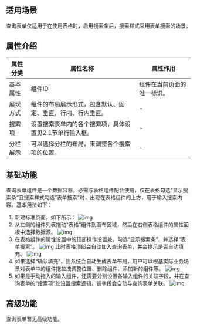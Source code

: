 
## 适用场景

查询表单仅适用于在使用表格时，启用搜索条后，搜索样式采用表单搜索的场景。

## 属性介绍

| 属性分类 | 属性名称                                                   | 属性作用                   |
| -------- | ---------------------------------------------------------- | -------------------------- |
| 基本属性 | 组件ID                                                     | 组件在当前页面的唯一标识。 |
| 展现方式 | 组件的布局展示形式，包含默认、固定、垂直、行内、行内垂直。 |        -                    |
| 搜索项   | 设置搜索表单内的各个搜索项，具体设置见2.1节单行输入框。    |        -                    |
| 分栏展示 | 可以选择分栏的布局，来调整各个搜索项的位置。               |          -                  |



## 基础功能

查询表单组件是一个数据容器，必需与表格组件配合使用，仅在表格勾选“显示搜索条”且搜索样式勾选“表单搜索”时，出现在表格组件的上方，用于输入搜索内容。基本用法如下：

1. 新建标准页面，如下所示：
![img](https://main.qcloudimg.com/raw/81bfd85a6454998518a5fb083a1643d6.png)
2. 从左侧的组件列表拖动“表格”组件到画布区域，然后在右侧表格组件的属性面板中选择数据源。
![img](https://main.qcloudimg.com/raw/ec39c0513b169aab6d282489060a9fa6.png)
3. 在表格组件的属性设置中的顶部操作设置处，勾选“显示搜索条”，并选择“表单搜索”。
![img](https://main.qcloudimg.com/raw/ead0f409bfedf3b9c48d3a269ff6b006.png)
此时表格顶部会自动加入查询表单，并会提示是否自动填充。
![img](https://main.qcloudimg.com/raw/62bd297e8a3572c0be91cd8c0a4dbaaa.png)
4. 如果选择“确认填充”，则系统会自动生成表单布局，用户可以根基实际业务场景对表单中的组件拖拉拽调整位置、删除组件、添加新的组件等。
![img](https://main.qcloudimg.com/raw/a0a396ed58c95c2b6aa58b50aefe2c74.png)
5. 如果是手动拖入的输入组件，还需要分别设置各输入组件的关联字段，并在查询表单的“搜索项”处设置搜索逻辑，该字段会自动与查询表单关联。
![img](https://main.qcloudimg.com/raw/443a2a158e8b2407e583addfabf875f0.png)

## 高级功能

查询表单暂无高级功能。
